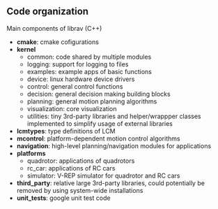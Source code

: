 ## Code organization

Main components of librav (C++)

* **cmake**: cmake cofigurations
* **kernel**
    * common: code shared by multiple modules
    * logging: support for logging to files
    * examples: example apps of basic functions
    * device: linux hardware device drivers
    * control: general control functions
    * decision: general decision making building blocks
    * planning: general motion planning algorithms
    * visualization: core visualization
    * utilities: tiny 3rd-party libraries and helper/wrappper classes implemented to simplify usage of external libraries
* **lcmtypes**: type definitions of LCM
* **mcontrol**: platform-dependent motion control algorithms
* **navigation**: high-level planning/navigation modules for applications
* **platforms**
    * quadrotor: applications of quadrotors
    * rc_car: applications of RC cars
    * simulator: V-REP simulator for quadrotor and RC cars
* **third_party**: relative large 3rd-party libraries, could potentially be removed by using system-wide installations
* **unit_tests**: google unit test code
